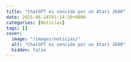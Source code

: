 ```yaml
---
title: "ChatGPT es vencido por un Atari 2600"
date: 2025-06-14T01:14:10+0000
categories: [Noticias]
tags: []
cover:
  image: "/images/noticias/"
  alt: "ChatGPT es vencido por un Atari 2600"
  hidden: false
---
```



